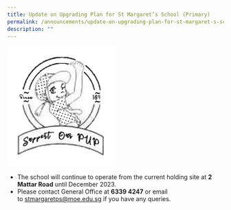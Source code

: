 ```yaml
---
title: Update on Upgrading Plan for St Margaret’s School (Primary)
permalink: /announcements/update-on-upgrading-plan-for-st-margaret-s-school-primary/
description: ""
---
```

![](/images/PUP%20Logo.png)

*   The school will continue to operate from the current holding site at **2 Mattar Road** until December 2023.
*   Please contact General Office at **6339 4247** or email to [stmargaretps@moe.edu.sg](mailto:stmargaretps@moe.edu.sg) if you have any queries.